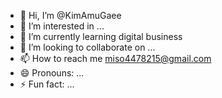 - 👋 Hi, I’m @KimAmuGaee
- 👀 I’m interested in ...
- 🌱 I’m currently learning digital business
- 💞️ I’m looking to collaborate on ...
- 📫 How to reach me miso4478215@gmail.com
- 😄 Pronouns: ...
- ⚡ Fun fact: ...

<!---
KimAmuGaee/KimAmuGaee is a ✨ special ✨ repository because its `README.md` (this file) appears on your GitHub profile.
You can click the Preview link to take a look at your changes.
--->
